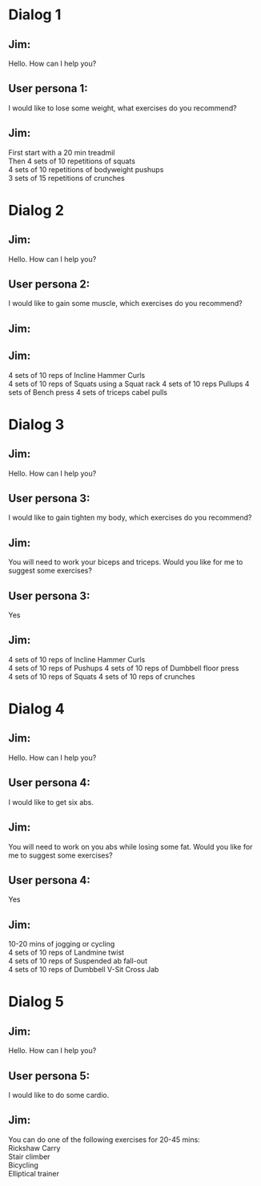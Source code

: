 # Dialog 1
## Jim:
Hello. How can I help you?
## User persona 1:
I would like to lose some weight, what exercises do you recommend?
## Jim:
First start with a 20 min treadmil  
Then 4 sets of 10 repetitions of squats  
4 sets of 10 repetitions of bodyweight pushups   
3 sets of 15 repetitions of crunches      

# Dialog 2
## Jim:
Hello. How can I help you?
## User persona 2:
I would like to gain some muscle, which exercises do you recommend?
## Jim:

## Jim:
4 sets of 10 reps of Incline Hammer Curls  
4 sets of 10 reps of Squats using a Squat rack
4 sets of 10 reps Pullups
4 sets of Bench press
4 sets of triceps cabel pulls

# Dialog 3
## Jim:
Hello. How can I help you?
## User persona 3:
I would like to gain tighten my body, which exercises do you recommend?
## Jim:
You will need to work your biceps and triceps. Would you like for me to suggest some exercises?
## User persona 3:
Yes
## Jim:
4 sets of 10 reps of Incline Hammer Curls  
4 sets of 10 reps of Pushups 
4 sets of 10 reps of Dumbbell floor press  
4 sets of 10 reps of Squats
4 sets of 10 reps of crunches


# Dialog 4
## Jim:
Hello. How can I help you?
## User persona 4:
I would like to get six abs.
## Jim:
You will need to work on you abs while losing some fat. Would you like for me to suggest some exercises?
## User persona 4:
Yes
## Jim:
10-20 mins of jogging or cycling  
4 sets of 10 reps of Landmine twist  
4 sets of 10 reps of  Suspended ab fall-out  
4 sets of 10 reps of Dumbbell V-Sit Cross Jab  

# Dialog 5
## Jim:
Hello. How can I help you?
## User persona 5:
I would like to do some cardio.
## Jim:
You can do one of the following exercises for 20-45 mins:  
Rickshaw Carry  
Stair climber  
Bicycling  
Elliptical trainer  